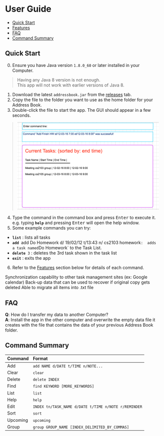 # User Guide

* [Quick Start](#quick-start)
* [Features](#features)
* [FAQ](#faq)
* [Command Summary](#command-summary)

## Quick Start

0. Ensure you have Java version `1.8.0_60` or later installed in your Computer.<br>
> Having any Java 8 version is not enough. <br>
This app will not work with earlier versions of Java 8.

1. Download the latest `addressbook.jar` from the [releases](../../../releases) tab.
2. Copy the file to the folder you want to use as the home folder for your Address Book.
3. Double-click the file to start the app. The GUI should appear in a few seconds. 
> <img src="images/MockUpUi.png" width="600">

4. Type the command in the command box and press <kbd>Enter</kbd> to execute it. <br>
e.g. typing **`help`** and pressing <kbd>Enter</kbd> will open the help window. 
5. Some example commands you can try:
* **`list`** : lists all tasks
* **`add`**` `add Do Homework d/ 19/02/12 t/13:43 n/ cs2103 homework` : 
adds a task named `Do Homework` to the Task List.
* **`delete`**` 3` : deletes the 3rd task shown in the task list
* **`exit`** : exits the app
6. Refer to the [Features](#features) section below for details of each command.<br>


Synchronization capability to other task management sites (ex: Google calendar)
Back-up data that can be used to recover if original copy gets deleted
Able to migrate all items into .txt file


## FAQ

**Q**: How do I transfer my data to another Computer?<br>
**A**: Install the app in the other computer and overwrite the empty data file it creates with 
the file that contains the data of your previous Address Book folder.

## Command Summary

Command | Format  
-------- | :-------- 
Add | `add NAME d/DATE t/TIME n/NOTE...`
Clear | `clear`
Delete | `delete INDEX`
Find | `find KEYWORD [MORE_KEYWORDS]`
List | `list`
Help | `help`
Edit | `INDEX tn/TASK_NAME d/DATE t/TIME n/NOTE r/REMINDER`
Sort | `sort`
Upcoming | `upcoming`
Group | `group GROUP_NAME [INDEX_DELIMITED_BY_COMMAS]`

